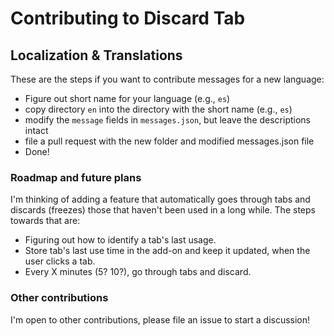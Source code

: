 # Contributing to Discard Tab

## Localization & Translations
These are the steps if you want to contribute messages for a new language:
- Figure out short name for your language (e.g., `es`)
- copy directory `en` into the directory with the short name (e.g., `es`)
- modify the `message` fields in `messages.json`, but leave the descriptions intact
- file a pull request with the new folder and modified messages.json file
- Done!


### Roadmap and future plans
I'm thinking of adding a feature that automatically goes through tabs and
discards (freezes) those that haven't been used in a long while.
The steps towards that are:
- Figuring out how to identify a tab's last usage.
- Store tab's last use time in the add-on and keep it updated, when the user clicks a tab.
- Every X minutes (5? 10?), go through tabs and discard.

### Other contributions
I'm open to other contributions, please file an issue to start a discussion!
